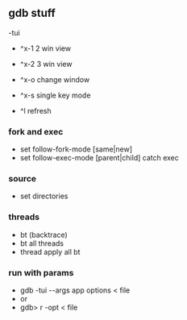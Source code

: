 ## gdb stuff
-tui

- ^x-1   2 win view
- ^x-2   3 win view
- ^x-o   change window

- ^x-s   single key mode
- ^l     refresh

### fork and exec
- set follow-fork-mode [same|new]
- set follow-exec-mode [parent|child]
catch exec

### source 
- set directories

### threads
- bt (backtrace)
- bt all threads
- thread apply all bt

### run with params
- gdb -tui --args app options < file
- or
- gdb> r -opt < file
